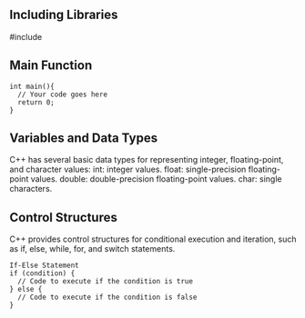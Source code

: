 ## Including Libraries
#include <iostream>

## Main Function
~~~
int main(){
  // Your code goes here
  return 0;
}
~~~

## Variables and Data Types
C++ has several basic data types for representing integer, floating-point, and character values:
int: integer values.
float: single-precision floating-point values.
double: double-precision floating-point values.
char: single characters.

## Control Structures
C++ provides control structures for conditional execution and iteration, such as if, else, while, for, and switch statements.

~~~
If-Else Statement
if (condition) {
  // Code to execute if the condition is true
} else {
  // Code to execute if the condition is false
}
~~~